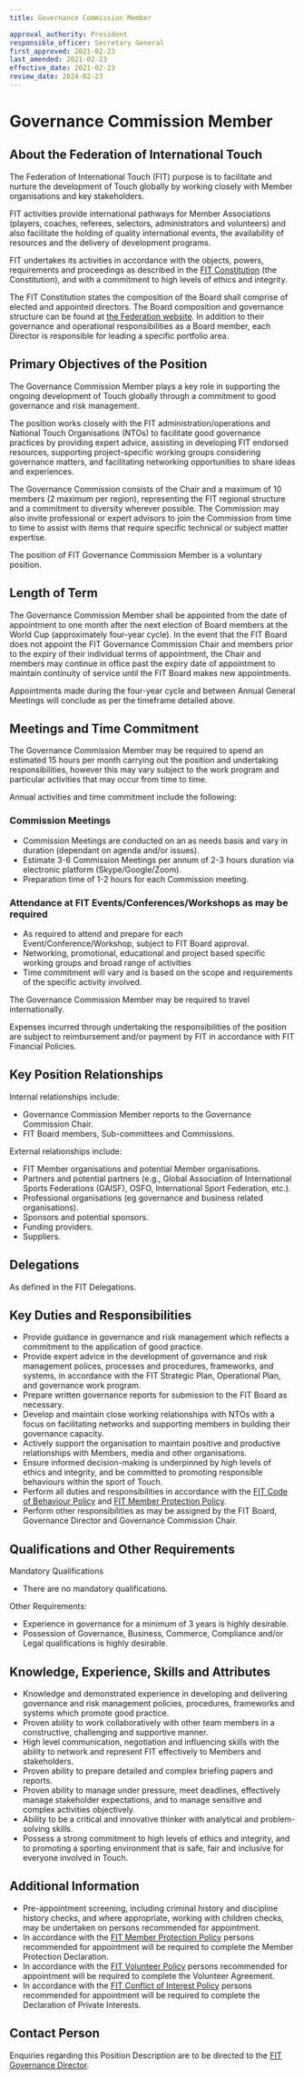 ```yaml
---
title: Governance Commission Member

approval_authority: President
responsible_officer: Secretary General
first_approved: 2021-02-23
last_amended: 2021-02-23
effective_date: 2021-02-23
review_date: 2024-02-23
---
```


# Governance Commission Member

## About the Federation of International Touch

The Federation of International Touch (FIT) purpose is to facilitate and nurture the development of Touch globally by working closely with Member organisations and key stakeholders.

FIT activities provide international pathways for Member Associations (players, coaches, referees, selectors, administrators and volunteers) and also facilitate the holding of quality international events, the availability of resources and the delivery of development programs.

FIT undertakes its activities in accordance with the objects, powers, requirements and proceedings as described in the [FIT Constitution] (the Constitution), and with a commitment to high levels of ethics and integrity.

The FIT Constitution states the composition of the Board shall comprise of elected and appointed directors. The Board composition and governance structure can be found at [the Federation website]. In addition to their governance and operational responsibilities as a Board member, each Director is responsible for leading a specific portfolio area.

## Primary Objectives of the Position

The Governance Commission Member plays a key role in supporting the ongoing development of Touch globally through a commitment to good governance and risk management.

The position works closely with the FIT administration/operations and National Touch Organisations (NTOs) to facilitate good governance practices by providing expert advice, assisting in developing FIT endorsed resources, supporting project-specific working groups considering governance matters, and facilitating networking opportunities to share ideas and experiences.

The Governance Commission consists of the Chair and a maximum of 10 members (2 maximum per region), representing the FIT regional structure and a commitment to diversity wherever possible. The Commission may also invite professional or expert advisors to join the Commission from time to time to assist with items that require specific technical or subject matter expertise.

The position of FIT Governance Commission Member is a voluntary position.

## Length of Term

The Governance Commission Member shall be appointed from the date of appointment to one month after the next election of Board members at the World Cup (approximately four-year cycle). In the event that the FIT Board does not appoint the FIT Governance Commission Chair and members prior to the expiry of their individual terms of appointment, the Chair and members may continue in office past the expiry date of appointment to maintain continuity of service until the FIT Board makes new appointments.

Appointments made during the four-year cycle and between Annual General Meetings will conclude as per the timeframe detailed above.

## Meetings and Time Commitment

The Governance Commission Member may be required to spend an estimated 15 hours per month carrying out the position and undertaking responsibilities, however this may vary subject to the work program and particular activities that may occur from time to time.

Annual activities and time commitment include the following:

### Commission Meetings

-   Commission Meetings are conducted on an as needs basis and vary in duration (dependant on agenda and/or issues).
-   Estimate 3-6 Commission Meetings per annum of 2-3 hours duration via electronic platform (Skype/Google/Zoom).
-   Preparation time of 1-2 hours for each Commission meeting.

### Attendance at FIT Events/Conferences/Workshops as may be required

-   As required to attend and prepare for each Event/Conference/Workshop, subject to FIT Board approval.
-   Networking, promotional, educational and project based specific working groups and broad range of activities
-   Time commitment will vary and is based on the scope and requirements of the specific activity involved.

The Governance Commission Member may be required to travel internationally.

Expenses incurred through undertaking the responsibilities of the position are subject to reimbursement and/or payment by FIT in accordance with FIT Financial Policies.

## Key Position Relationships

Internal relationships include:

-   Governance Commission Member reports to the Governance Commission Chair.
-   FIT Board members, Sub-committees and Commissions.

External relationships include:

-   FIT Member organisations and potential Member organisations.
-   Partners and potential partners (e.g., Global Association of International Sports Federations (GAISF), OSFO, International Sport Federation, etc.).
-   Professional organisations (eg governance and business related organisations).
-   Sponsors and potential sponsors.
-   Funding providers.
-   Suppliers.

## Delegations

As defined in the FIT Delegations.

## Key Duties and Responsibilities

-   Provide guidance in governance and risk management which reflects a commitment to the application of good practice.
-   Provide expert advice in the development of governance and risk management polices, processes and procedures, frameworks, and systems, in accordance with the FIT Strategic Plan, Operational Plan, and governance work program.
-   Prepare written governance reports for submission to the FIT Board as necessary.
-   Develop and maintain close working relationships with NTOs with a focus on facilitating networks and supporting members in building their governance capacity.
-   Actively support the organisation to maintain positive and productive relationships with Members, media and other organisations.
-   Ensure informed decision-making is underpinned by high levels of ethics and integrity, and be committed to promoting responsible behaviours within the sport of Touch.
-   Perform all duties and responsibilities in accordance with the [FIT Code of Behaviour Policy] and [FIT Member Protection Policy].
-   Perform other responsibilities as may be assigned by the FIT Board, Governance Director and Governance Commission Chair.

## Qualifications and Other Requirements

Mandatory Qualifications

-   There are no mandatory qualifications.

Other Requirements:

-   Experience in governance for a minimum of 3 years is highly desirable.
-   Possession of Governance, Business, Commerce, Compliance and/or Legal qualifications is highly desirable.

## Knowledge, Experience, Skills and Attributes

-   Knowledge and demonstrated experience in developing and delivering governance and risk management policies, procedures, frameworks and systems which promote good practice.
-   Proven ability to work collaboratively with other team members in a constructive, challenging and supportive manner.
-   High level communication, negotiation and influencing skills with the ability to network and represent FIT effectively to Members and stakeholders.
-   Proven ability to prepare detailed and complex briefing papers and reports.
-   Proven ability to manage under pressure, meet deadlines, effectively manage stakeholder expectations, and to manage sensitive and complex activities objectively.
-   Ability to be a critical and innovative thinker with analytical and problem-solving skills.
-   Possess a strong commitment to high levels of ethics and integrity, and to promoting a sporting environment that is safe, fair and inclusive for everyone involved in Touch.

## Additional Information

-   Pre-appointment screening, including criminal history and discipline history checks, and where appropriate, working with children checks, may be undertaken on persons recommended for appointment.
-   In accordance with the [FIT Member Protection Policy] persons recommended for appointment will be required to complete the Member Protection Declaration.
-   In accordance with the [FIT Volunteer Policy] persons recommended for appointment will be required to complete the Volunteer Agreement.
-   In accordance with the [FIT Conflict of Interest Policy] persons recommended for appointment will be required to complete the Declaration of Private Interests.

## Contact Person

Enquiries regarding this Position Description are to be directed to the [FIT Governance Director].


[FIT Governance Director]: mailto:governance@internationaltouch.org
[FIT Code of Behaviour Policy]: /policy/code-of-behaviour/
[FIT Conflict of Interest Policy]: /policy/conflict-of-interest/
[FIT Constitution]: /constitution/
[FIT Member Protection Policy]: /policy/member-protection/
[FIT Volunteer Policy]: /policy/volunteer/
[the Federation website]: https://www.internationaltouch.org/
